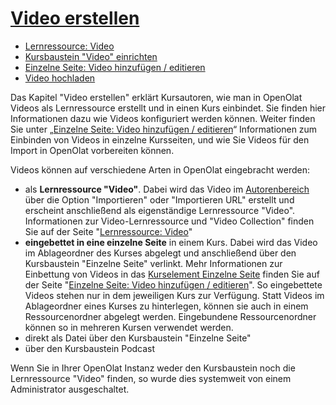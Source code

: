 #  [Video erstellen](Video+erstellen.html)

  * [Lernressource: Video](Lernressource%EF%B9%95+Video.html)
  * [Kursbaustein "Video" einrichten](../../pages/viewpage.action%EF%B9%96pageId=108593229.html)
  * [Einzelne Seite: Video hinzufügen / editieren](../../pages/viewpage.action%EF%B9%96pageId=108593630.html)
  * [Video hochladen](Video+hochladen.html)

  

Das Kapitel "Video erstellen" erklärt Kursautoren, wie man in OpenOlat Videos
als Lernressource erstellt und in einen Kurs einbindet. Sie finden hier
Informationen dazu wie Videos konfiguriert werden können. Weiter finden Sie
unter  „[Einzelne Seite: Video hinzufügen /
editieren](../../pages/viewpage.action%EF%B9%96pageId=108593630.html)“
Informationen zum Einbinden von Videos in einzelne Kursseiten, und wie Sie
Videos für den Import in OpenOlat vorbereiten können.

Videos können auf verschiedene Arten in OpenOlat eingebracht werden:

  * als **Lernressource "Video"**. Dabei wird das Video im [Autorenbereich](Verschiedene+Typen+von+Lernressourcen.html) über die Option "Importieren"  oder "Importieren URL" erstellt und erscheint anschließend als eigenständige Lernressource "Video". Informationen zur Video-Lernressource und "Video Collection" finden Sie auf der Seite "[Lernressource: Video](Lernressource%EF%B9%95+Video.html)"
  *  **eingebettet in eine einzelne Seite** in einem Kurs. Dabei wird das Video im Ablageordner des Kurses abgelegt und anschließend über den Kursbaustein "Einzelne Seite" verlinkt. Mehr Informationen zur Einbettung von Videos in das [Kurselement Einzelne Seite](Wissensvermittlung.html#Wissensvermittlung-_einzelseite) finden Sie auf der Seite "[Einzelne Seite: Video hinzufügen / editieren](../../pages/viewpage.action%EF%B9%96pageId=108593630.html)". So eingebettete Videos stehen nur in dem jeweiligen Kurs zur Verfügung. Statt Videos im Ablageordner eines Kurses zu hinterlegen, können sie auch in einem Ressourcenordner abgelegt werden. Eingebundene Ressourcenordner können so in mehreren Kursen verwendet werden.
  * direkt als Datei über den Kursbaustein "Einzelne Seite"
  * über den Kursbaustein Podcast

Wenn Sie in Ihrer OpenOlat Instanz weder den Kursbaustein noch die
Lernressource "Video" finden, so wurde dies systemweit von einem Administrator
ausgeschaltet.

